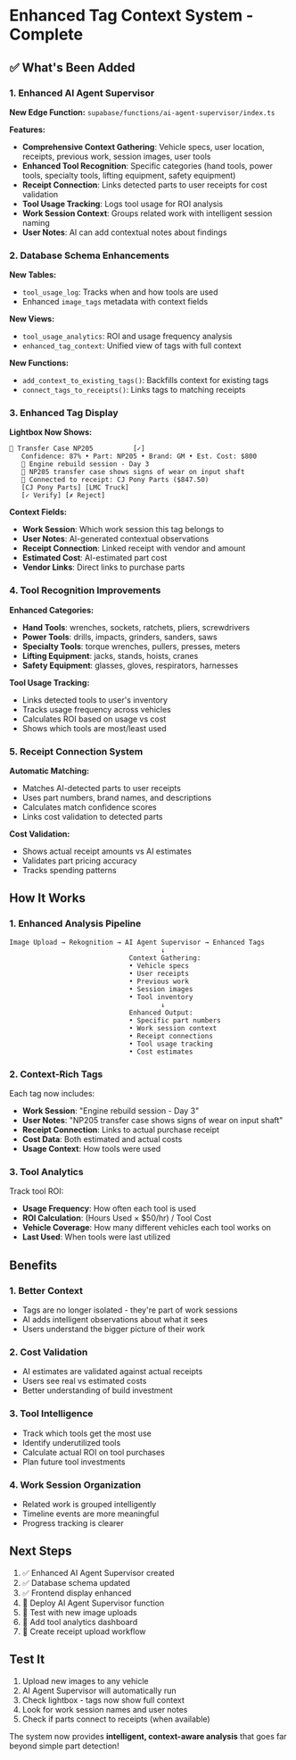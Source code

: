 # Enhanced Tag Context System - Complete

## ✅ **What's Been Added**

### **1. Enhanced AI Agent Supervisor**
**New Edge Function:** `supabase/functions/ai-agent-supervisor/index.ts`

**Features:**
- **Comprehensive Context Gathering**: Vehicle specs, user location, receipts, previous work, session images, user tools
- **Enhanced Tool Recognition**: Specific categories (hand tools, power tools, specialty tools, lifting equipment, safety equipment)
- **Receipt Connection**: Links detected parts to user receipts for cost validation
- **Tool Usage Tracking**: Logs tool usage for ROI analysis
- **Work Session Context**: Groups related work with intelligent session naming
- **User Notes**: AI can add contextual notes about findings

### **2. Database Schema Enhancements**

**New Tables:**
- `tool_usage_log`: Tracks when and how tools are used
- Enhanced `image_tags` metadata with context fields

**New Views:**
- `tool_usage_analytics`: ROI and usage frequency analysis
- `enhanced_tag_context`: Unified view of tags with full context

**New Functions:**
- `add_context_to_existing_tags()`: Backfills context for existing tags
- `connect_tags_to_receipts()`: Links tags to matching receipts

### **3. Enhanced Tag Display**

**Lightbox Now Shows:**
```
🤖 Transfer Case NP205          [✓]
   Confidence: 87% • Part: NP205 • Brand: GM • Est. Cost: $800
   📅 Engine rebuild session - Day 3
   💭 NP205 transfer case shows signs of wear on input shaft
   🧾 Connected to receipt: CJ Pony Parts ($847.50)
   [CJ Pony Parts] [LMC Truck]
   [✓ Verify] [✗ Reject]
```

**Context Fields:**
- **Work Session**: Which work session this tag belongs to
- **User Notes**: AI-generated contextual observations
- **Receipt Connection**: Linked receipt with vendor and amount
- **Estimated Cost**: AI-estimated part cost
- **Vendor Links**: Direct links to purchase parts

### **4. Tool Recognition Improvements**

**Enhanced Categories:**
- **Hand Tools**: wrenches, sockets, ratchets, pliers, screwdrivers
- **Power Tools**: drills, impacts, grinders, sanders, saws  
- **Specialty Tools**: torque wrenches, pullers, presses, meters
- **Lifting Equipment**: jacks, stands, hoists, cranes
- **Safety Equipment**: glasses, gloves, respirators, harnesses

**Tool Usage Tracking:**
- Links detected tools to user's inventory
- Tracks usage frequency across vehicles
- Calculates ROI based on usage vs cost
- Shows which tools are most/least used

### **5. Receipt Connection System**

**Automatic Matching:**
- Matches AI-detected parts to user receipts
- Uses part numbers, brand names, and descriptions
- Calculates match confidence scores
- Links cost validation to detected parts

**Cost Validation:**
- Shows actual receipt amounts vs AI estimates
- Validates part pricing accuracy
- Tracks spending patterns

## **How It Works**

### **1. Enhanced Analysis Pipeline**
```
Image Upload → Rekognition → AI Agent Supervisor → Enhanced Tags
                                      ↓
                              Context Gathering:
                              • Vehicle specs
                              • User receipts  
                              • Previous work
                              • Session images
                              • Tool inventory
                                      ↓
                              Enhanced Output:
                              • Specific part numbers
                              • Work session context
                              • Receipt connections
                              • Tool usage tracking
                              • Cost estimates
```

### **2. Context-Rich Tags**
Each tag now includes:
- **Work Session**: "Engine rebuild session - Day 3"
- **User Notes**: "NP205 transfer case shows signs of wear on input shaft"
- **Receipt Connection**: Links to actual purchase receipt
- **Cost Data**: Both estimated and actual costs
- **Usage Context**: How tools were used

### **3. Tool Analytics**
Track tool ROI:
- **Usage Frequency**: How often each tool is used
- **ROI Calculation**: (Hours Used × $50/hr) / Tool Cost
- **Vehicle Coverage**: How many different vehicles each tool works on
- **Last Used**: When tools were last utilized

## **Benefits**

### **1. Better Context**
- Tags are no longer isolated - they're part of work sessions
- AI adds intelligent observations about what it sees
- Users understand the bigger picture of their work

### **2. Cost Validation**
- AI estimates are validated against actual receipts
- Users see real vs estimated costs
- Better understanding of build investment

### **3. Tool Intelligence**
- Track which tools get the most use
- Identify underutilized tools
- Calculate actual ROI on tool purchases
- Plan future tool investments

### **4. Work Session Organization**
- Related work is grouped intelligently
- Timeline events are more meaningful
- Progress tracking is clearer

## **Next Steps**

1. ✅ Enhanced AI Agent Supervisor created
2. ✅ Database schema updated
3. ✅ Frontend display enhanced
4. 🔄 Deploy AI Agent Supervisor function
5. 🔄 Test with new image uploads
6. 🔄 Add tool analytics dashboard
7. 🔄 Create receipt upload workflow

## **Test It**

1. Upload new images to any vehicle
2. AI Agent Supervisor will automatically run
3. Check lightbox - tags now show full context
4. Look for work session names and user notes
5. Check if parts connect to receipts (when available)

The system now provides **intelligent, context-aware analysis** that goes far beyond simple part detection!
